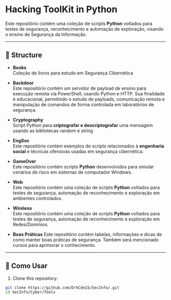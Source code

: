 # Hacking ToolKit in Python

Este repositório contém uma coleção de scripts **Python** voltados para testes de segurança, reconhecimento e automação de exploração, visando o ensino de Segurança da Informação.

---

## 📂 Structure

- **Books**  
  Coleção de livros para estudo em Segurança Cibernética
  
- **Backdoor**  
  Este repositório contém um servidor de payload de ensino para execução remota via PowerShell, usando Python e HTTP.
  Sua finalidade é educacional, permitindo o estudo de payloads, comunicação remota e manipulação de comandos de forma controlada em laboratórios de segurança.

- **Cryptography**  
  Script Python para **criptografar e descriptografar** uma mensagem usando as bibliotecas random e string

- **EngSoc**  
  Este repositório contém exemplos de scripts relacionados à **engenharia social** e técnicas ofensivas usadas em segurança cibernética.

- **GameOver**  
  Este repositório contém scripts **Python** desenvolvidos para simular cenários de risco em sistemas de computador Windows.

- **Web**  
  Este repositório contém uma coleção de scripts **Python** voltados para testes de segurança, automação de reconhecimento e exploração em ambientes controlados.

- **Wireless**  
  Este repositório contém uma coleção de scripts **Python** voltados para testes de segurança, automação de reconhecimento e exploração em Redes/Domínios.

- **Boas Práticas**
  Este repositório contém tabelas, informações e dicas de como manter boas práticas de segurança. Também será mencionado cursos para aprimorar o conhecimento.
---

## 🚀 Como Usar

1. Clone this repository:
```bash
git clone https://github.com/DrkCde15/SecInfo/.git
cd SecInfo/Cyber/Tools
